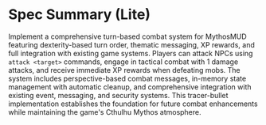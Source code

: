 # Spec Summary (Lite)

Implement a comprehensive turn-based combat system for MythosMUD featuring dexterity-based turn order, thematic messaging, XP rewards, and full integration with existing game systems. Players can attack NPCs using `attack <target>` commands, engage in tactical combat with 1 damage attacks, and receive immediate XP rewards when defeating mobs. The system includes perspective-based combat messages, in-memory state management with automatic cleanup, and comprehensive integration with existing event, messaging, and security systems. This tracer-bullet implementation establishes the foundation for future combat enhancements while maintaining the game's Cthulhu Mythos atmosphere.
